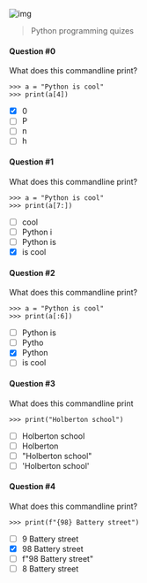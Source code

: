 ![img](https://assets.imaginablefutures.com/media/images/ALX_Logo.max-200x150.png)

> Python programming quizes

#### Question #0

What does this commandline print?

```
>>> a = "Python is cool"
>>> print(a[4])
```

- [x] 0
- [ ] P
- [ ] n
- [ ] h

#### Question #1

What does this commandline print?

```
>>> a = "Python is cool"
>>> print(a[7:])
```

- [ ] cool
- [ ] Python i
- [ ] Python is
- [x] is cool

#### Question #2

What does this commandline print?

```
>>> a = "Python is cool"
>>> print(a[:6])
```

- [ ] Python is
- [ ] Pytho
- [x] Python
- [ ] is cool

#### Question #3

What does this commandline print

```
>>> print("Holberton school")
```

- [ ] Holberton school
- [ ] Holberton
- [ ] "Holberton school"
- [ ] 'Holberton school'

#### Question #4

What does this commandline print?

```
>>> print(f"{98} Battery street")
```

- [ ] 9 Battery street
- [x] 98 Battery street
- [ ] f"98 Battery street"
- [ ] 8 Battery street
